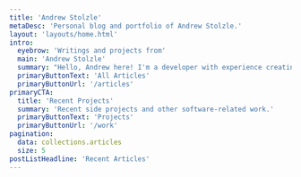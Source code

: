 ```yaml
---
title: 'Andrew Stolzle'
metaDesc: 'Personal blog and portfolio of Andrew Stolzle.'
layout: 'layouts/home.html'
intro:
  eyebrow: 'Writings and projects from'
  main: 'Andrew Stolzle'
  summary: "Hello, Andrew here! I'm a developer with experience creating primarily web and mobile applications. I also enjoy writing as it helps me to organize my ideas and to think more clearly."
  primaryButtonText: 'All Articles'
  primaryButtonUrl: '/articles'
primaryCTA:
  title: 'Recent Projects'
  summary: 'Recent side projects and other software-related work.'
  primaryButtonText: 'Projects'
  primaryButtonUrl: '/work'
pagination:
  data: collections.articles
  size: 5
postListHeadline: 'Recent Articles'
---
```

